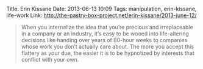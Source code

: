Title: Erin Kissane
Date: 2013-06-13 10:09
Tags: manipulation, erin-kissane, life-work
Link: http://the-pastry-box-project.net/erin-kissane/2013-june-12/

> When you internalize the idea that you’re precious and irreplaceable in a company or an industry, it’s easy to be wooed into life-altering decisions like handing over years of 80-hour weeks to companies whose work you don’t actually care about. The more you accept this flattery as your due, the easier it is to be hypnotized by interests that conflict with your own.